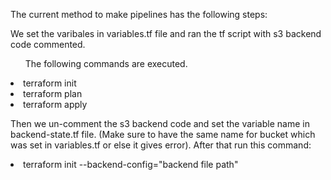 The current method to make pipelines has the following steps:

We set the varibales in variables.tf file and ran the tf script with s3 backend code commented.
<ul>The following commands are executed. </ul>
<li> terraform init </li>
<li> terraform plan </li>
<li> terraform apply </li>

Then we un-comment the s3 backend code and set the variable name in backend-state.tf file. (Make sure to have the same name for bucket which was set in variables.tf or else it gives error). After that run this command:

<li> terraform init --backend-config="backend file path"</li>
